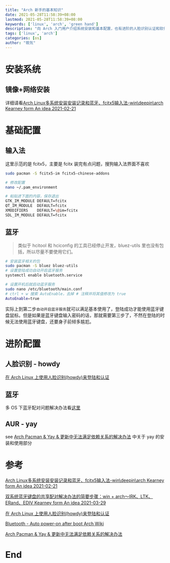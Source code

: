 ```yaml
---
title: "Arch 新手的基本知识"
date: 2021-05-28T11:58:39+08:00
lastmod: 2021-05-28T11:58:39+08:00
keywords: ['linux', 'arch', 'green hand']
description: "向 Arch 入门用户介绍系统安装和基本配置，也有进阶的人脸识别认证和软件安装等"
tags: ['linux', 'arch']
categories: [os]
author: "筱氚"
---
```

# 安装系统
## 镜像+网络安装

详细请看[Arch Linux多系统安装安装记录和蓝牙、fcitx5输入法-win\deepin\arch Kearney form An idea 2021-02-21](https://blog.csdn.net/weixin_43031092/article/details/113881097)

# 基础配置

## 输入法

这里示范的是 fcitx5，主要是 fcitx 装完有点问题，搜狗输入法界面不喜欢

```bash
sudo pacman -S fcitx5-im fcitx5-chinese-addons

# 修改配置
nano ~/.pam_environment

# 粘贴进下面的内容，保存退出
GTK_IM_MODULE DEFAULT=fcitx
QT_IM_MODULE  DEFAULT=fcitx
XMODIFIERS    DEFAULT=\@im=fcitx
SDL_IM_MODULE DEFAULT=fcitx
```

## 蓝牙

> 类似于 hcitool 和 hciconfig 的工具已经停止开发，bluez-utils 里也没有包括，所以尽量不要使用它们。

```bash
# 安装蓝牙相关的包
sudo pacman -S bluez bluez-utils
# 设置登陆成功自动开启蓝牙服务
systemctl enable bluetooth.service

# 设置开机后就启动蓝牙服务
sudo nano /etc/bluetooth/main.conf
# ctrl + w 搜索 AutoEnable，去掉 # 注释并将其值修改为 true
AutoEnable=true
```

实际上到第二步`自动开启蓝牙服务`就可以满足基本使用了，登陆成功才能使用蓝牙键盘鼠标。但是如果是蓝牙键盘输入密码的话，那就需要第三步了，不然在登陆的时候无法使用蓝牙键盘，还要身子前倾多尴尬。

# 进阶配置

## 人脸识别 - howdy

[在 Arch Linux 上使用人脸识别(howdy)来登陆和认证 ](https://backmountaindevil.github.io/post/linuxhello/)

## 蓝牙

多 OS 下蓝牙配对问题解决办法看[这里](https://blog.csdn.net/weixin_43031092/article/details/115298442)

## AUR - yay

see [Arch Pacman & Yay & 更新中无法满足依赖关系的解决办法](https://backmountaindevil.github.io/post/pacman/#aur-helper) 中关于 yay 的安装和使用部分

# 参考

[Arch Linux多系统安装安装记录和蓝牙、fcitx5输入法-win\deepin\arch Kearney form An idea 2021-02-21](https://blog.csdn.net/weixin_43031092/article/details/113881097)

[双系统蓝牙键盘的共享配对解决办法的简要步骤：win + arch～IRK、LTK、ERand、EDIV Kearney form An idea 2021-03-29](https://blog.csdn.net/weixin_43031092/article/details/115298442)

[在 Arch Linux 上使用人脸识别(howdy)来登陆和认证 ](https://backmountaindevil.github.io/post/linuxhello/)

[](https://unix.stackexchange.com/questions/197212/turn-on-bluetooth-on-login-screen)

[Bluetooth - Auto power-on after boot Arch Wiki](https://wiki.archlinux.org/title/Bluetooth)

[Arch Pacman & Yay & 更新中无法满足依赖关系的解决办法](https://backmountaindevil.github.io/post/pacman/#aur-helper)

[]()

# End